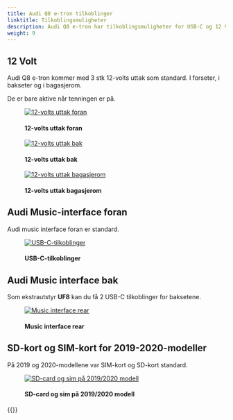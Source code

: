 ```yaml
---
title: Audi Q8 e-tron tilkoblinger
linktitle: Tilkoblingsmuligheter
description: Audi Q8 e-tron har tilkoblingsmuligheter for USB-C og 12 Volt
weight: 9
---
```

<!-- markdownlint-disable MD033 -->
## 12 Volt

Audi Q8 e-tron kommer med 3 stk 12-volts uttak som standard. I forseter, i bakseter og i bagasjerom.

De er bare aktive når tenningen er på.


<figure>
    <a href="https://media.electrichasgoneaudi.net/multimedia/models/e-tron/technology/connections/12voltfront.jpg">
        <img src="https://media.electrichasgoneaudi.net/multimedia/models/e-tron/technology/connections/12voltfronts.jpg"
        alt="12-volts uttak foran" title="12-volts uttak foran">
    </a>
    <figcaption><h4>12-volts uttak foran</h4></figcaption>
</figure>

<figure>
    <a href="https://media.electrichasgoneaudi.net/multimedia/models/e-tron/technology/connections/12voltrear.jpg">
        <img src="https://media.electrichasgoneaudi.net/multimedia/models/e-tron/technology/connections/12voltrears.jpg"
        alt="12-volts uttak bak" title="12-volts uttak bak">
    </a>
    <figcaption><h4>12-volts uttak bak</h4></figcaption>
</figure>

<figure>
    <a href="https://media.electrichasgoneaudi.net/multimedia/models/e-tron/technology/connections/12voltluggage.jpg">
        <img src="https://media.electrichasgoneaudi.net/multimedia/models/e-tron/technology/connections/12voltluggages.jpg"
        alt="12-volts uttak bagasjerom" title="12-volts uttak bagasjerom">
    </a>
    <figcaption><h4>12-volts uttak bagasjerom</h4></figcaption>
</figure>

## Audi Music-interface foran

Audi music interface foran er standard.

<figure>
    <a href="https://media.electrichasgoneaudi.net/multimedia/models/e-tron/technology/connections/frontconnections.jpg">
        <img src="https://media.electrichasgoneaudi.net/multimedia/models/e-tron/technology/connections/frontconnectionss.jpg"
        alt="USB-C-tilkoblinger" title="USB-C-tilkoblinger">
    </a>
    <figcaption><h4>USB-C-tilkoblinger</h4></figcaption>
</figure>

## Audi Music interface bak

Som ekstrautstyr **UF8** kan du få 2 USB-C tilkoblinger for baksetene.

<figure>
    <a href="https://media.electrichasgoneaudi.net/multimedia/models/e-tron/technology/connections/musicinterfacerear.jpg">
        <img src="https://media.electrichasgoneaudi.net/multimedia/models/e-tron/technology/connections/musicinterfacerears.jpg"
        alt="Music interface rear" title="Music interface rear">
    </a>
    <figcaption><h4>Music interface rear</h4></figcaption>
</figure>

## SD-kort og SIM-kort for 2019-2020-modeller

På 2019 og 2020-modellene var SIM-kort og SD-kort standard.

<figure>
    <a href="https://media.electrichasgoneaudi.net/multimedia/models/e-tron/technology/connections/ports1.jpg">
        <img src="https://media.electrichasgoneaudi.net/multimedia/models/e-tron/technology/connections/ports1s.jpg"
        alt="SD-card og sim på 2019/2020 modell" title="SD-card og sim på 2019/2020 modell">
    </a>
    <figcaption><h4>SD-card og sim på 2019/2020 modell</h4></figcaption>
</figure>

{{<children description="true" />}}
